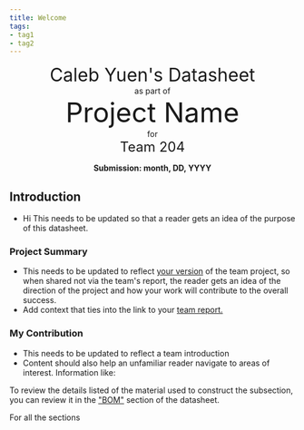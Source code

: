 ```yaml
---
title: Welcome
tags:
- tag1
- tag2
---
```

<center>
<font size= "6"> Caleb Yuen's Datasheet</font><br>
as part of<br>
<font size= "8"> Project Name</font><br>
for<br>
<font size= "5"> Team 204 </font><br>

**Submission: month, DD, YYYY**
</center>

## Introduction

* Hi This needs to be updated so that a reader gets an idea of the purpose of this datasheet.

### Project Summary

* This needs to be updated to reflect <ins>your version</ins> of the team project, so when shared not via the team's report, the reader gets an idea of the direction of the project and how your work will contribute to the overall success.
* Add context that ties into the link to your [team report.](https://embedded-systems-design.github.io/EGR304TeamTemplate/)


### My Contribution

* This needs to be updated to reflect a team introduction
* Content should also help an unfamiliar reader navigate to areas of interest. Information like:

To review the details listed of the material used to construct the subsection, you can review it in the ["BOM"](https://embedded-systems-design.github.io/EGR304DataSheetTemplate/03-BOM/BOM/) section of the datasheet.

For all the sections
